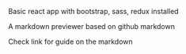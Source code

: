 Basic react app with bootstrap, sass, redux installed

A markdown previewer based on github markdown

Check link for guide on the markdown